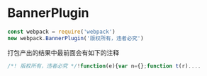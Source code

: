 
# BannerPlugin
```js
const webpack = require('webpack')
new webpack.BannerPlugin('版权所有，违者必究')
```
打包产出的结果中最前面会有如下的注释
```js
/*! 版权所有，违者必究 */!function(e){var n={};function t(r)....
```